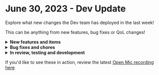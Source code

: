 # June 30, 2023 - Dev Update

Explore what new changes the Dev team has deployed in the last week!

This can be anything from new features, bug fixes or QoL changes!

<details>

<summary><strong>New features and items</strong></summary>

* Deployed backend refactor to crates marketplace to use the cloning system
* Add data alias list and search to the workflow builder

</details>

<details>

<summary><strong>Bug fixes and chores</strong></summary>

* Fixed sorting by "Updated By" column for the workflow list page
* Fixed some additional bugs related to cron triggers
* Fixed a problem where navigating to a results page before a workflow kicks off would show a not found page
* Fixed styling for templates list in the jinja editor
* Improved logging for Risky User Detection trigger to capture and report errors to the UI

</details>

<details>

<summary><strong>In review, testing and development</strong></summary>

* Workflow execution normalization
* Small bug fix for tag colors
* Read-only role to allow users to login and view data in the platform but not be able to create, update, or delete anything

</details>

If you'd like to see these in action, review the latest [Open Mic recording here](../../roc-open-mics/rewst-open-mics-north-america/2023-roc-open-mics/june-30th-2023-no-brandwich-but-its-still-chowtime.md)
